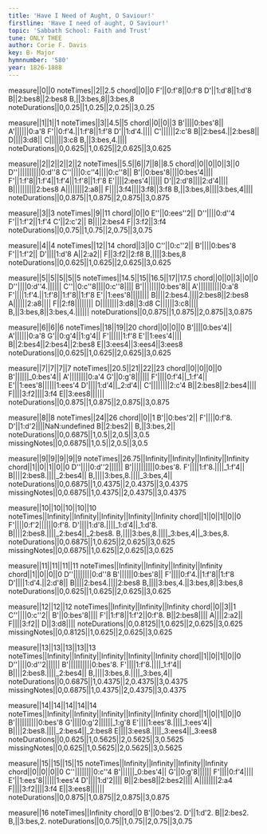 ```yaml
---
title: 'Have I Need of Aught, O Saviour!'
firstline: 'Have I need of aught, O Saviour!'
topic: 'Sabbath School: Faith and Trust'
tune: ONLY THEE
author: Corie F. Davis
key: B♭ Major
hymnnumber: '580'
year: 1826-1888
---
```

measure||0||0
noteTimes||2||2.5
chord||0||0
F'||0:f'8||0:f'8
D'||1:d'8||1:d'8
B||2:bes8||2:bes8
B,||3:bes,8||3:bes,8
noteDurations||0,0.25||1,0.25||2,0.25||3,0.25

measure||1||1||1
noteTimes||3||4.5||5
chord||0||0||3
B'||||0:bes'8||
A'||||||0:a'8
F'||0:f'4.||1:f'8||1:f'8
D'||1:d'4.||||
C'||||||2:c'8
B||2:bes4.||2:bes8||
D||||3:d8||
C||||||3:c8
B,||3:bes,4.||||
noteDurations||0,0.625||1,0.625||2,0.625||3,0.625

measure||2||2||2||2||2
noteTimes||5.5||6||7||8||8.5
chord||0||0||0||3||0
D''||||||||||0:d''8
C''||||0:c''4||||0:c''8||
B'||0:bes'8||||0:bes'4||||
F'||1:f'8||1:f'4||1:f'4||1:f'8||1:f'8
E'||||2:ees'4||||||
D'||2:d'8||||2:d'4||||
B||||||||||2:bes8
A||||||||2:a8||
F||||3:f4||||3:f8||3:f8
B,||3:bes,8||||3:bes,4||||
noteDurations||0,0.875||1,0.875||2,0.875||3,0.875

measure||3||3
noteTimes||9||11
chord||0||0
E''||0:ees''2||
D''||||0:d''4
F'||1:f'2||1:f'4
C'||2:c'2||
B||||2:bes4
F||3:f2||3:f4
noteDurations||0,0.75||1,0.75||2,0.75||3,0.75

measure||4||4
noteTimes||12||14
chord||3||0
C''||0:c''2||
B'||||0:bes'8
F'||1:f'2||
D'||||1:d'8
A||2:a2||
F||3:f2||2:f8
B,||||3:bes,8
noteDurations||0,0.625||1,0.625||2,0.625||3,0.625

measure||5||5||5||5||5
noteTimes||14.5||15||16.5||17||17.5
chord||0||0||3||0||0
D''||||0:d''4.||||||
C''||0:c''8||||0:c''8||||
B'||||||||0:bes'8||
A'||||||||||0:a'8
F'||||1:f'4.||1:f'8||1:f'8||1:f'8
E'||1:ees'8||||||||
B||||2:bes4.||||2:bes8||2:bes8
A||||||2:a8||||
F||2:f8||||||||
D||||||||3:d8||3:d8
C||||||3:c8||||
B,||3:bes,8||3:bes,4.||||||
noteDurations||0,0.875||1,0.875||2,0.875||3,0.875

measure||6||6||6
noteTimes||18||19||20
chord||0||0||0
B'||||0:bes'4||
A'||||||0:a'8
G'||0:g'4||1:g'4||
F'||||||1:f'8
E'||1:ees'4||||
B||2:bes4||2:bes4||2:bes8
E||3:ees4||3:ees4||3:ees8
noteDurations||0,0.625||1,0.625||2,0.625||3,0.625

measure||7||7||7||7
noteTimes||20.5||21||22||23
chord||0||0||0||0
B'||||||_0:bes'4||
A'||||||||0:a'4
G'||0:g'8||||||
F'||||0:f'4||_1:f'4||
E'||1:ees'8||||||1:ees'4
D'||||1:d'4||_2:d'4||
C'||||||||2:c'4
B||2:bes8||2:bes4||||
F||||3:f2||||3:f4
E||3:ees8||||||
noteDurations||0,0.875||1,0.875||2,0.875||3,0.875

measure||8||8
noteTimes||24||26
chord||0||1
B'||0:bes'2||
F'||||0:f'8.
D'||1:d'2||||NaN:undefined
B||2:bes2||
B,||3:bes,2||
noteDurations||0,0.6875||1,0.5||2,0.5||3,0.5
missingNotes||0,0.6875||1,0.5||2,0.5||3,0.5

measure||9||9||9||9||9
noteTimes||26.75||Infinity||Infinity||Infinity||Infinity
chord||1||0||1||0||0
D''||||0:d''2||||||
B'||||||||||0:bes'8.
F'||||1:f'8.||||_1:f'4||
B||||2:bes8.||||_2:bes4||
B,||||3:bes,8.||||_3:bes,4||
noteDurations||0,0.6875||1,0.4375||2,0.4375||3,0.4375
missingNotes||0,0.6875||1,0.4375||2,0.4375||3,0.4375

measure||10||10||10||10||10
noteTimes||Infinity||Infinity||Infinity||Infinity||Infinity
chord||1||0||1||0||0
F'||||0:f'2||||||0:f'8.
D'||||1:d'8.||||_1:d'4||_1:d'8.
B||||2:bes8.||||_2:bes4||_2:bes8.
B,||||3:bes,8.||||_3:bes,4||_3:bes,8.
noteDurations||0,0.6875||1,0.625||2,0.625||3,0.625
missingNotes||0,0.6875||1,0.625||2,0.625||3,0.625

measure||11||11||11||11
noteTimes||Infinity||Infinity||Infinity||Infinity
chord||1||0||0||0
D''||||||||0:d''8
B'||||||0:bes'8||
F'||||0:f'4.||1:f'8||1:f'8
D'||||1:d'4.||2:d'8||
B||||2:bes4.||||2:bes8
B,||||3:bes,4.||3:bes,8||3:bes,8
noteDurations||0,0.625||1,0.625||2,0.625||3,0.625

measure||12||12||12
noteTimes||Infinity||Infinity||Infinity
chord||0||3||1
C''||||0:c''2||
B'||0:bes'8||||
F'||1:f'8||1:f'2||0:f'8.
B||2:bes8||||
A||||2:a2||
F||||3:f2||
D||3:d8||||
noteDurations||0,0.8125||1,0.625||2,0.625||3,0.625
missingNotes||0,0.8125||1,0.625||2,0.625||3,0.625

measure||13||13||13||13||13
noteTimes||Infinity||Infinity||Infinity||Infinity||Infinity
chord||1||0||1||0||0
D''||||0:d''2||||||
B'||||||||||0:bes'8.
F'||||1:f'8.||||_1:f'4||
B||||2:bes8.||||_2:bes4||
B,||||3:bes,8.||||_3:bes,4||
noteDurations||0,0.6875||1,0.4375||2,0.4375||3,0.4375
missingNotes||0,0.6875||1,0.4375||2,0.4375||3,0.4375

measure||14||14||14||14||14
noteTimes||Infinity||Infinity||Infinity||Infinity||Infinity
chord||1||0||1||0||0
B'||||||||||0:bes'8
G'||||0:g'2||||||_1:g'8
E'||||1:ees'8.||||_1:ees'4||
B||||2:bes8.||||_2:bes4||_2:bes8
E||||3:ees8.||||_3:ees4||_3:ees8
noteDurations||0,0.625||1,0.5625||2,0.5625||3,0.5625
missingNotes||0,0.625||1,0.5625||2,0.5625||3,0.5625

measure||15||15||15||15
noteTimes||Infinity||Infinity||Infinity||Infinity
chord||0||0||0||0
C''||||||||0:c''4
B'||||||_0:bes'4||
G'||0:g'8||||||
F'||||0:f'4||||
E'||1:ees'8||||||1:ees'4
D'||||1:d'2||||
B||2:bes8||2:bes2||||
A||||||||2:a4
F||||3:f2||||3:f4
E||3:ees8||||||
noteDurations||0,0.875||1,0.875||2,0.875||3,0.875

measure||16
noteTimes||Infinity
chord||0
B'||0:bes'2.
D'||1:d'2.
B||2:bes2.
B,||3:bes,2.
noteDurations||0,0.75||1,0.75||2,0.75||3,0.75

